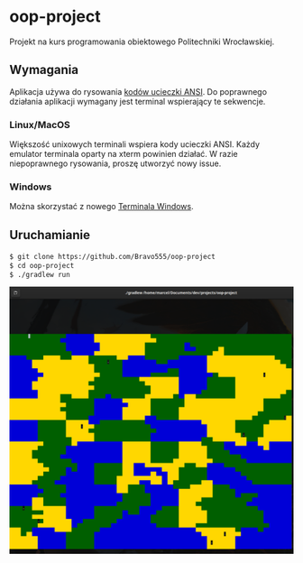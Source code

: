# oop-project

Projekt na kurs programowania obiektowego Politechniki Wrocławskiej.

## Wymagania

Aplikacja używa do rysowania [kodów ucieczki ANSI](https://en.wikipedia.org/wiki/ANSI_escape_code). Do poprawnego
działania aplikacji wymagany jest terminal wspierający te sekwencje.

### Linux/MacOS

Większość unixowych terminali wspiera kody ucieczki ANSI. Każdy emulator terminala oparty na xterm powinien działać. W
razie niepoprawnego rysowania, proszę utworzyć nowy issue.

### Windows

Można skorzystać z nowego
[Terminala Windows](https://www.microsoft.com/en-us/p/windows-terminal/9n0dx20hk701?activetab=pivot:overviewtab).

## Uruchamianie

```
$ git clone https://github.com/Bravo555/oop-project
$ cd oop-project
$ ./gradlew run
```

![output](docs/output.png)
